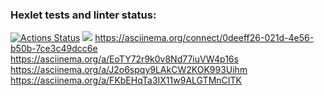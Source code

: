 ### Hexlet tests and linter status:
[![Actions Status](https://github.com/kgurskaya/frontend-project-44/workflows/hexlet-check/badge.svg)](https://github.com/kgurskaya/frontend-project-44/actions)
<a href="https://codeclimate.com/github/kgurskaya/frontend-project-44/maintainability"><img src="https://api.codeclimate.com/v1/badges/cc17554d3da18f477e67/maintainability" /></a>
https://asciinema.org/connect/0deeff26-021d-4e56-b50b-7ce3c49dcc6e
https://asciinema.org/a/EoTY72r9k0v8Nd77iuVW4p16s
https://asciinema.org/a/J2o6spqy9LAkCW2KOK993Uihm
https://asciinema.org/a/FKbEHqTa3IX11w9ALGTMnCITK
